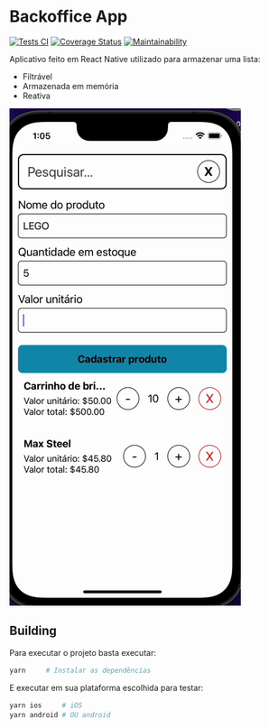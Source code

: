 # Backoffice App

[![Tests CI](https://github.com/mechamobau/BackofficeApp/actions/workflows/ci.yml/badge.svg)](https://github.com/mechamobau/BackofficeApp/actions/workflows/ci.yml)
[![Coverage Status](https://coveralls.io/repos/github/mechamobau/BackofficeApp/badge.svg)](https://coveralls.io/github/mechamobau/BackofficeApp)
[![Maintainability](https://api.codeclimate.com/v1/badges/bc7f6742bbf79316134b/maintainability)](https://codeclimate.com/github/mechamobau/BackofficeApp/maintainability)

Aplicativo feito em React Native utilizado para armazenar uma lista:

- Filtrável
- Armazenada em memória
- Reativa

![Preview do Aplicativo](./preview.gif)

## Building

Para executar o projeto basta executar:

```bash
yarn     # Instalar as dependências
```

E executar em sua plataforma escolhida para testar:

```bash
yarn ios     # iOS
yarn android # OU android
```
